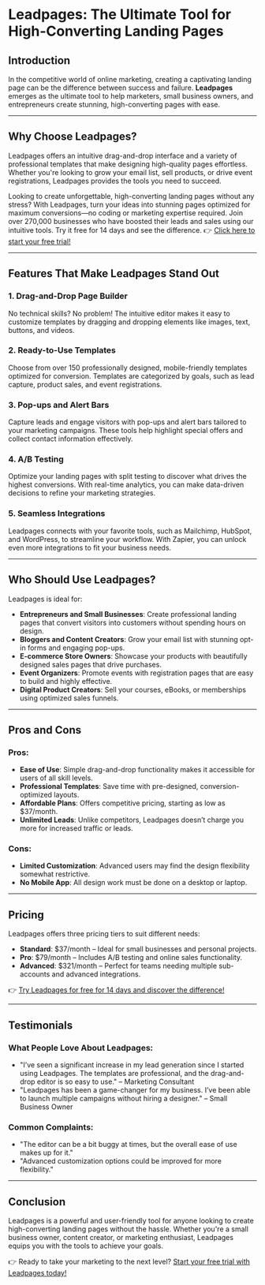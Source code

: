 # Leadpages: The Ultimate Tool for High-Converting Landing Pages

## Introduction

In the competitive world of online marketing, creating a captivating landing page can be the difference between success and failure. **Leadpages** emerges as the ultimate tool to help marketers, small business owners, and entrepreneurs create stunning, high-converting pages with ease.

---

## Why Choose Leadpages?

Leadpages offers an intuitive drag-and-drop interface and a variety of professional templates that make designing high-quality pages effortless. Whether you're looking to grow your email list, sell products, or drive event registrations, Leadpages provides the tools you need to succeed.

Looking to create unforgettable, high-converting landing pages without any stress? With Leadpages, turn your ideas into stunning pages optimized for maximum conversions—no coding or marketing expertise required. Join over 270,000 businesses who have boosted their leads and sales using our intuitive tools. Try it free for 14 days and see the difference. 👉 [Click here to start your free trial!](https://bit.ly/LEadPages)

---

## Features That Make Leadpages Stand Out

### 1. **Drag-and-Drop Page Builder**
No technical skills? No problem! The intuitive editor makes it easy to customize templates by dragging and dropping elements like images, text, buttons, and videos.

### 2. **Ready-to-Use Templates**
Choose from over 150 professionally designed, mobile-friendly templates optimized for conversion. Templates are categorized by goals, such as lead capture, product sales, and event registrations.

### 3. **Pop-ups and Alert Bars**
Capture leads and engage visitors with pop-ups and alert bars tailored to your marketing campaigns. These tools help highlight special offers and collect contact information effectively.

### 4. **A/B Testing**
Optimize your landing pages with split testing to discover what drives the highest conversions. With real-time analytics, you can make data-driven decisions to refine your marketing strategies.

### 5. **Seamless Integrations**
Leadpages connects with your favorite tools, such as Mailchimp, HubSpot, and WordPress, to streamline your workflow. With Zapier, you can unlock even more integrations to fit your business needs.

---

## Who Should Use Leadpages?

Leadpages is ideal for:

- **Entrepreneurs and Small Businesses**: Create professional landing pages that convert visitors into customers without spending hours on design.
- **Bloggers and Content Creators**: Grow your email list with stunning opt-in forms and engaging pop-ups.
- **E-commerce Store Owners**: Showcase your products with beautifully designed sales pages that drive purchases.
- **Event Organizers**: Promote events with registration pages that are easy to build and highly effective.
- **Digital Product Creators**: Sell your courses, eBooks, or memberships using optimized sales funnels.

---

## Pros and Cons

### Pros:
- **Ease of Use**: Simple drag-and-drop functionality makes it accessible for users of all skill levels.
- **Professional Templates**: Save time with pre-designed, conversion-optimized layouts.
- **Affordable Plans**: Offers competitive pricing, starting as low as $37/month.
- **Unlimited Leads**: Unlike competitors, Leadpages doesn’t charge you more for increased traffic or leads.

### Cons:
- **Limited Customization**: Advanced users may find the design flexibility somewhat restrictive.
- **No Mobile App**: All design work must be done on a desktop or laptop.

---

## Pricing

Leadpages offers three pricing tiers to suit different needs:

- **Standard**: $37/month – Ideal for small businesses and personal projects.
- **Pro**: $79/month – Includes A/B testing and online sales functionality.
- **Advanced**: $321/month – Perfect for teams needing multiple sub-accounts and advanced integrations.

👉 [Try Leadpages for free for 14 days and discover the difference!](https://bit.ly/LEadPages)

---

## Testimonials

### What People Love About Leadpages:
- "I’ve seen a significant increase in my lead generation since I started using Leadpages. The templates are professional, and the drag-and-drop editor is so easy to use." – Marketing Consultant
- "Leadpages has been a game-changer for my business. I’ve been able to launch multiple campaigns without hiring a designer." – Small Business Owner

### Common Complaints:
- "The editor can be a bit buggy at times, but the overall ease of use makes up for it."
- "Advanced customization options could be improved for more flexibility."

---

## Conclusion

Leadpages is a powerful and user-friendly tool for anyone looking to create high-converting landing pages without the hassle. Whether you're a small business owner, content creator, or marketing enthusiast, Leadpages equips you with the tools to achieve your goals.

👉 Ready to take your marketing to the next level? [Start your free trial with Leadpages today!](https://bit.ly/LEadPages)
